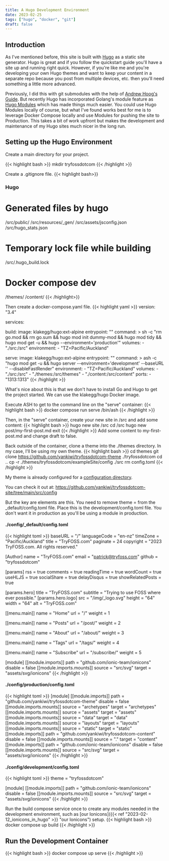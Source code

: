 ```yaml
---
title: A Hugo Development Environment
date: 2023-02-25
tags: ["hugo", "docker", "git"]
draft: false
---
```


## Introduction

As I've mentioned before, this site is built with [Hugo](https://gohugo.io/) as a static site generator.  Hugo is great and if you follow the quickstart guide you'll have a site up and running right quick.  However, if you're like me and you're developing your own Hugo themes and want to keep your content in a separate repo because you post from multiple devices, etc. then you'll need something a little more advanced.  

Previously, I did this with git submodules with the help of [Andrew Hoog's Guide](https://www.andrewhoog.com/post/git-submodule-for-hugo-themes/).  But recently Hugo has incorporated Golang's module feature as [Hugo Modules](https://gohugo.io/hugo-modules/) which has made things much easier.  You could use Hugo Modules locally of course, but what I've found works best for me is to leverage Docker Compose locally and use Modules for pushing the site to Production.  This takes a bit of work upfront but makes the development and maintenance of my Hugo sites much nicer in the long run.

## Setting up the Hugo Environment

Create a main directory for your project.

{{< highlight bash >}}
mkdir tryfossdotcom
{{< /highlight >}}

Create a .gitignore file.
{{< highlight bash>}}
### Hugo ###
# Generated files by hugo
/src/public/
/src/resources/_gen/
/src/assets/jsconfig.json
/src/hugo_stats.json

# Temporary lock file while building
/src/.hugo_build.lock

# Docker compose dev
/themes/
/content/
{{< /highlight>}}

Then create a docker-compose.yaml file.
{{< highlight yaml >}}
version: "3.4"

services:

  build:
    image: klakegg/hugo:ext-alpine
    entrypoint: ""
    command: >
      sh -c "rm go.mod &&
             rm go.sum &&
             hugo mod init dummy-mod &&
             hugo mod tidy &&
             hugo mod get -u &&
             hugo --environment='production'"
    volumes:
      - "./src:/src"
    environment:
      - "TZ=Pacific/Auckland"

  serve:
    image: klakegg/hugo:ext-alpine
    entrypoint: ""
    command: >
      ash -c "hugo mod get -u &&
              hugo server --environment='development' --baseURL '' --disableFastRender"
    environment:
      - "TZ=Pacific/Auckland"
    volumes:
      - "./src:/src"
      - "./themes:/src/themes"
      - "./content:/src/content"
    ports:
      - "1313:1313"
{{< /highlight >}}

What's nice about this is that we don't have to install Go and Hugo to get the project started.  We can use the klakegg/hugo Docker image.

Execute ASH to get to the command line on the "serve" container:
{{< highlight bash >}}
docker compose run serve /bin/ash
{{< /highlight >}}

Then, in the "serve" container, create your new site in /src and add some content:
{{< highlight bash >}}
hugo new site /src
cd /src
hugo new post/my-first-post.md
exit
{{< /highlight >}}
Add some content to my-first-post.md and change draft to false.

Back outside of the container, clone a theme into the ./themes directory.  In my case, I'll be using my own theme.
{{< highlight bash >}}
cd themes
git clone https://github.com/yankiwi/tryfossdotcom-theme ./tryfossdotcom
cd ..
cp -r ./themes/tryfossdotcom/exampleSite/config ./src
rm config.toml
{{< /highlight >}}

My theme is already configured for a [configuration directory](https://gohugo.io/getting-started/configuration/#configuration-directory).

You can check it out at: https://github.com/yankiwi/tryfossdotcom-site/tree/main/src/config

But the key are elements are this.  You need to remove theme = from the _default/config.toml file.  Place this is the development/config.toml file.  You don't want it in production as you'll be using a module in production.

#### ./config/_default/config.toml
{{< highlight toml >}}
baseURL      = "/"
languageCode = "en-nz"
timeZone     = "Pacific/Auckland"
title        = "TryFOSS.com"
paginate     = 24
copyright    = "2023 TryFOSS.com.  All rights reserved."

[Author]
name  = "TryFOSS.com"
email = "patrick@tryfoss.com"
github = "tryfossdotcom"

[params]
rss              = true
comments         = true
readingTime      = true
wordCount        = true
useHLJS          = true
socialShare      = true
delayDisqus      = true
showRelatedPosts = true

[params.hero]
    title    = "TryFOSS.com"
    subtitle = "Trying to use FOSS where ever possible."
[params.hero.logo]
    src     = "/img/_logo.svg"
    height  = "64"
    width   = "64"
    alt     = "TryFOSS.com"

[[menu.main]]
    name       = "Home"
    url        = "/"
    weight     = 1

[[menu.main]]
    name       = "Posts"
    url        = "/post/"
    weight     = 2

[[menu.main]]
    name       = "About"
    url        = "/about/"
    weight     = 3

[[menu.main]]
    name       = "Tags"
    url        = "/tags/"
    weight     = 4

[[menu.main]]
    name       = "Subscribe"
    url        = "/subscribe/"
    weight     = 5

[module]
    [[module.imports]]
        path = "github.com/ionic-team/ionicons"
        disable = false
        [[module.imports.mounts]]
            source = "src/svg"
            target = "assets/svg/ionicons"
{{< /highlight >}}

#### ./config/production/config.toml
{{< highlight toml >}}
[module]
    [[module.imports]]
        path = "github.com/yankiwi/tryfossdotcom-theme"
        disable = false
        [[module.imports.mounts]]
            source = "archetypes"
            target = "archetypes"
        [[module.imports.mounts]]
            source = "assets"
            target = "assets"
        [[module.imports.mounts]]
            source = "data"
            target = "data"
        [[module.imports.mounts]]
            source = "layouts"
            target = "layouts"
        [[module.imports.mounts]]
            source = "static"
            target = "static"
    [[module.imports]]
        path = "github.com/yankiwi/tryfossdotcom-content"
        disable = false
        [[module.imports.mounts]]
            source = "."
            target = "content"
    [[module.imports]]
        path = "github.com/ionic-team/ionicons"
        disable = false
        [[module.imports.mounts]]
            source = "src/svg"
            target = "assets/svg/ionicons"
{{< /highlight >}}

#### ./config/development/config.toml
{{< highlight toml >}}
theme        = "tryfossdotcom"

[module]
    [[module.imports]]
        path = "github.com/ionic-team/ionicons"
        disable = false
        [[module.imports.mounts]]
            source = "src/svg"
            target = "assets/svg/ionicons"
{{< /highlight >}}

Run the build compose service once to create any modules needed in the development environment, such as [our Ionicons]({{< ref "2023-02-12_ionicons_in_hugo" >}} "our Ionicons") setup.
{{< highlight bash >}}
docker compose up build
{{< /highlight >}}

## Run the Development Container

{{< highlight bash >}}
docker compose up serve
{{< /highlight >}}
